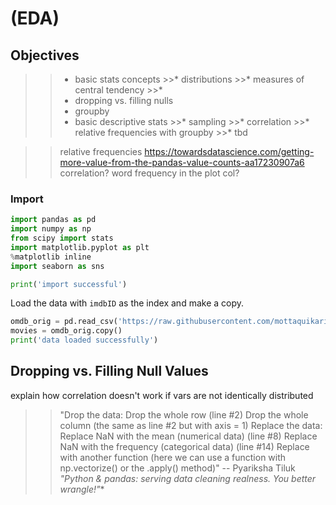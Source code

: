 # (EDA)

## Objectives

>>* basic stats concepts
	>>* distributions
	>>* measures of central tendency
	>>* 
>>* dropping vs. filling nulls
>>* groupby
>>* basic descriptive stats
    >>* sampling
    >>* correlation
    >>* relative frequencies with groupby
    >>* tbd

>>relative frequencies
https://towardsdatascience.com/getting-more-value-from-the-pandas-value-counts-aa17230907a6
>>correlation?
>>word frequency in the plot col?

### Import

```python
import pandas as pd
import numpy as np
from scipy import stats
import matplotlib.pyplot as plt
%matplotlib inline
import seaborn as sns

print('import successful')
```

Load the data with `imdbID` as the index and make a copy.

```python
omdb_orig = pd.read_csv('https://raw.githubusercontent.com/mottaquikarim/pycontent/master/content/raw_data/omdb4500_eda.csv', index_col='imdbID')
movies = omdb_orig.copy()
print('data loaded successfully')
```

## Dropping vs. Filling Null Values

explain how correlation doesn't work if vars are not identically distributed


>>"Drop the data:
Drop the whole row (line #2)
Drop the whole column (the same as line #2 but with axis = 1)
Replace the data:
Replace NaN with the mean (numerical data) (line #8)
Replace NaN with the frequency (categorical data) (line #14)
Replace with another function (here we can use a function with np.vectorize() or the .apply() method)" -- Pyariksha Tiluk *"Python & pandas: serving data cleaning realness. You better wrangle!"**